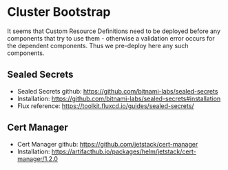 # Cluster Bootstrap

It seems that Custom Resource Definitions need to be deployed before any components that try to use them - otherwise a validation error occurs for the dependent components. Thus we pre-deploy here any such components.

## Sealed Secrets

* Sealed Secrets github: https://github.com/bitnami-labs/sealed-secrets
* Installation: https://github.com/bitnami-labs/sealed-secrets#installation
* Flux reference: https://toolkit.fluxcd.io/guides/sealed-secrets/

## Cert Manager

* Cert Manager github: https://github.com/jetstack/cert-manager
* Installation: https://artifacthub.io/packages/helm/jetstack/cert-manager/1.2.0
